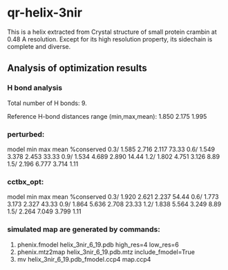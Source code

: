 # qr-helix-3nir
This is a helix extracted from Crystal structure of small protein crambin at 0.48 A resolution. Except for its high resolution property, its sidechain is complete and diverse.

## Analysis of optimization results

### H bond analysis
   Total number of H bonds: 9.

   Reference H-bond distances range (min,max,mean):    1.850    2.175    1.995

### perturbed:
model     min     max     mean   %conserved
0.3/    1.585    2.716    2.117   73.33
0.6/    1.549    3.378    2.453   33.33
0.9/    1.534    4.689    2.890   14.44
1.2/    1.802    4.751    3.126    8.89
1.5/    2.196    6.777    3.714    1.11
### cctbx_opt:
model     min     max     mean   %conserved
0.3/    1.920    2.621    2.237   54.44
0.6/    1.773    3.173    2.327   43.33
0.9/    1.864    5.636    2.708   23.33
1.2/    1.838    5.564    3.249    8.89
1.5/    2.264    7.049    3.799    1.11


### simulated map are generated by commands:
1. phenix.fmodel helix_3nir_6_19.pdb high_res=4 low_res=6
2. phenix.mtz2map helix_3nir_6_19.pdb.mtz include_fmodel=True
3. mv helix_3nir_6_19.pdb_fmodel.ccp4 map.ccp4
